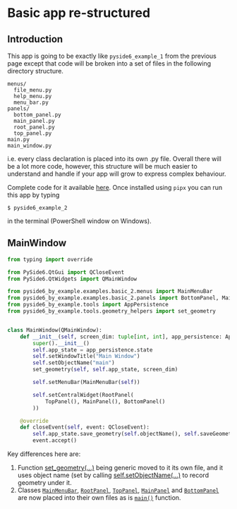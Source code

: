 # Basic app re-structured

## Introduction

This app is going to be exactly like `pyside6_example_1` from the previous page except that code will be broken into
a set of files in the following directory structure.

```text
menus/
  file_menu.py
  help_menu.py
  menu_bar.py
panels/
  bottom_panel.py
  main_panel.py
  root_panel.py
  top_panel.py
main.py
main_window.py
```
i.e. every class declaration is placed into its own .py file. Overall there will be a lot more code, however, this 
structure will be much easier to understand and handle if your app will grow to express complex behaviour. 

Complete code for it available [here](https://github.com/priimak/pyside6_by_example/tree/master/src/pyside6_by_example/examples/basic_2).
Once installed using `pipx` you can run this app by typing 
```text
$ pyside6_example_2
```
in the terminal (PowerShell window on Windows).

## MainWindow
```python
from typing import override

from PySide6.QtGui import QCloseEvent
from PySide6.QtWidgets import QMainWindow

from pyside6_by_example.examples.basic_2.menus import MainMenuBar
from pyside6_by_example.examples.basic_2.panels import BottomPanel, MainPanel, RootPanel, TopPanel
from pyside6_by_example.tools import AppPersistence
from pyside6_by_example.tools.geometry_helpers import set_geometry


class MainWindow(QMainWindow):
    def __init__(self, screen_dim: tuple[int, int], app_persistence: AppPersistence):
        super().__init__()
        self.app_state = app_persistence.state
        self.setWindowTitle("Main Window")
        self.setObjectName("main")
        set_geometry(self, self.app_state, screen_dim)

        self.setMenuBar(MainMenuBar(self))

        self.setCentralWidget(RootPanel(
            TopPanel(), MainPanel(), BottomPanel()
        ))

    @override
    def closeEvent(self, event: QCloseEvent):
        self.app_state.save_geometry(self.objectName(), self.saveGeometry())
        event.accept()
```

Key differences here are:

1. Function [set_geometry(...)](https://github.com/priimak/pyside6_by_example/blob/master/src/pyside6_by_example/tools/geometry_helpers.py) being generic moved to it its own file, and it uses object name (set by calling [self.setObjectName(...)](https://doc.qt.io/qtforpython-6/PySide6/QtCore/QObject.html#PySide6.QtCore.QObject.setObjectName) to record geometry under it.
2. Classes [`MainMenuBar`](https://github.com/priimak/pyside6_by_example/blob/master/src/pyside6_by_example/examples/basic_2/menus/menu_bar.py), [`RootPanel`](https://github.com/priimak/pyside6_by_example/blob/master/src/pyside6_by_example/examples/basic_2/panels/root_panel.py), [`TopPanel`](https://github.com/priimak/pyside6_by_example/blob/master/src/pyside6_by_example/examples/basic_2/panels/top_panel.py), [`MainPanel`](https://github.com/priimak/pyside6_by_example/blob/master/src/pyside6_by_example/examples/basic_2/panels/main_panel.py) and [`BottomPanel`](https://github.com/priimak/pyside6_by_example/blob/master/src/pyside6_by_example/examples/basic_2/panels/bottom_panel.py) are now placed into their own files as is [`main()`](https://github.com/priimak/pyside6_by_example/blob/master/src/pyside6_by_example/examples/basic_2/main.py) function.